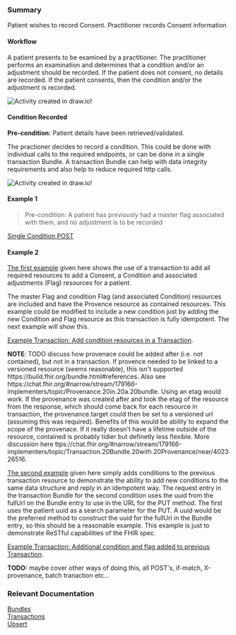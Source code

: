 
### Summary

<p>Patient wishes to record Consent. Practitioner records Consent information</p>    

#### Workflow

<p>
A patient presents to be examined by a practitioner.  The practitioner performs an examination and determines that a condition and/or an adjustment should be recorded.  If the patient does not consent, no details are recorded.  If the patient consents, then the condition and/or the adjustment is recorded.
</p>

<div>
    <img style="max-width: 70%" alt="Activity created in draw.io!" src="add-condition.drawio.png"/>
</div>

#### Condition Recorded  

<p>
<b>Pre-condition:</b> Patient details have been retrieved/validated.
</p>   

<p>
The practioner decides to record a condition.  This could be done with individual calls to the required endpoints, or can be done in a single transaction Bundle.  A transaction Bundle can help with data integrity requirements and also help to reduce required http calls.
</p>

<div>
    <img style="max-width: 70%" alt="Activity created in draw.io!" src="condition-recorded-sequence.drawio.png"/>
</div>

#### Example 1  

> Pre-condition: A patient has previously had a master flag associated with them, and no adjustment is to be recorded

[Single Condition POST](todo.html)  

#### Example 2  

<p>
<a href="server-example-add-ra-record.html#example-2">The first example</a> given here shows the use of a transaction to add all required resources to add a Consent, a Condition and associated adjustments (Flag) resources for a patient.  

The master Flag and condition Flag (and associated Condition) resources are included and have the Provence resource as contained resources.  This example could be modified to include a new condition just by adding the new Condition and Flag resource as this transaction is fully idempotent.  The next example will show this.
</p>

[Example Transaction: Add condition resources in a Transaction](Bundle-add-condition-transaction-example-1.html).  

<p>
<b>NOTE</b>: TODO discuss how provenace could be added after (i.e. not contained), but not in a transaction.  If provence needed to be linked to a versioned resource (seems reasonable), this isn't supported https://build.fhir.org/bundle.html#references.  Also see https://chat.fhir.org/#narrow/stream/179166-implementers/topic/Provenance.20in.20a.20bundle.  Using an etag would work.  If the provenance was created after and took the etag of the resource from the response, which should come back for each resource in transaction, the provenance.target could then be set to a versioned url (assuming this was required).  Benefits of this would be ability to expand the scope of the provenace.  If it really doesn't have a lifetime outside of the resource, contained is probably tidier but definetly less flexible.  More discussion here ttps://chat.fhir.org/#narrow/stream/179166-implementers/topic/Transaction.20Bundle.20with.20Provenance/near/402326516.
</p>

<p>
<a href="server-example-add-ra-record.html#example-2">The second example</a> given here simply adds conditions to the previous transaction resource to demonstrate the ability to add new conditions to the same data structure and reply in an idempotent way.  The request entry in the transaction Bundle for the second condition uses the uuid from the fullUrl on the Bundle entry to use in the URL for the PUT method.  The first uses the patient uuid as a search parameter for the PUT.  A uuid would be the preferred method to construct the uuid for the fullUrl in the Bundle entry, so this should be a reasonable example.  This example is just to demonstrate ReSTful capabilities of the FHIR spec.
</p>

[Example Transaction: Additional condition and flag added to previous Transaction](Bundle-add-condition-transaction-example-2.html).  

<p>
<b>TODO:</b> maybe cover other ways of doing this, all POST's, if-match, X-provenance, batch tranaction etc...
</p>

### Relevant Documentation

[Bundles](https://hl7.org/fhir/r4/bundle.html)  
[Transactions](https://hl7.org/fhir/r4/http.html#transaction)  
[Upsert](https://hl7.org/fhir/r4/http.html#upsert)  
